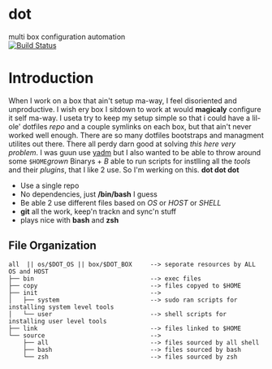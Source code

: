 dot 
===
multi box configuration automation  
[![Build Status](https://travis-ci.org/slugbyte/dot-cli.svg?branch=master)](https://travis-ci.org/slugbyte/dot-cli)  

# Introduction
When I work on a box that ain't setup ma-way, I feel disoriented and
unproductive. I wish ery box I sitdown to work at would **magicaly** configure it
self ma-way. I useta try to keep my setup simple so that i could have a lil-ole'
dotfiles _repo_ and a couple symlinks on each box, but that ain't never worked
well enough. There are so many dotfiles bootstraps and managment utilites out
there. There all perdy darn good at solving _this here very problem_. I was guun
use [yadm](https://github.com/TheLocehiliosan/yadm) but I also wanted to be able
to throw around some `$HOME`*grown* Binarys + _B_ able to run scripts for
instlling all the *tools* and their *plugins*, that I like 2 use. So I'm werking
on this. **dot dot dot**

* Use a single repo
* No dependencies, just **/bin/bash** I guess
* Be able 2 use different files based on _OS_ or _HOST_ or _SHELL_
* **git** all the work, keep'n trackn and sync'n stuff
* plays nice with **bash** and **zsh** 

## File Organization
```
all  || os/$DOT_OS || box/$DOT_BOX     --> seporate resources by ALL OS and HOST
├── bin                                --> exec files 
├── copy                               --> files copyed to $HOME
├── init                               --> 
│   ├── system                         --> sudo ran scripts for installing system level tools
│   └── user                           --> shell scripts for installing user level tools    
├── link                               --> files linked to $HOME     
└── source                             -->      
    ├── all                            --> files sourced by all shell     
    ├── bash                           --> files sourced by bash
    └── zsh                            --> files sourced by zsh
```
